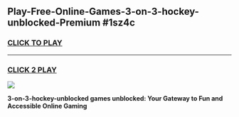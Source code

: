 
## Play-Free-Online-Games-3-on-3-hockey-unblocked-Premium #1sz4c
<h3>
<a href="https://premium.freeplayer.one?title=3-on-3-hockey-unblocked&ref=8M">CLICK TO PLAY</a></h3>
<hr>

<h3>
<a href="https://premium.freeplayer.one?title=3-on-3-hockey-unblocked&ref=8M">CLICK 2 PLAY</a>
  
</h3>

<a href="https://premium.freeplayer.one?title=3-on-3-hockey-unblocked&ref=8M"><img src="https://clearcache.store/games.png"></a>


**3-on-3-hockey-unblocked games unblocked: Your Gateway to Fun and Accessible Online Gaming**
